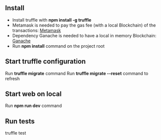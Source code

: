 ## Install
* Install truffle with **npm install -g truffle**
* Metamask is needed to pay the gas fee (with a local Blockchain) of the transactions: [Metamask](https://chrome.google.com/webstore/detail/metamask/nkbihfbeogaeaoehlefnkodbefgpgknn?hl=en)
* Dependency Ganache is needed to have a local in memory Blockchain: [Ganache](http://truffleframework.com/ganache)
* Run **npm install** command on the project root

## Start truffle configuration
Run **truffle migrate** command
Run **truffle migrate --reset** command to refresh

## Start web on local
Run **npm run dev** command

## Run tests
truffle test
